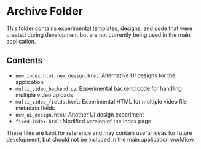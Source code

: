 # Archive Folder

This folder contains experimental templates, designs, and code that were created during development but are not currently being used in the main application.

## Contents

- `new_index.html`, `new_design.html`: Alternative UI designs for the application
- `multi_video_backend.py`: Experimental backend code for handling multiple video uploads
- `multi_video_fields.html`: Experimental HTML for multiple video file metadata fields
- `new_ui_design.html`: Another UI design experiment
- `fixed_index.html`: Modified version of the index page

These files are kept for reference and may contain useful ideas for future development, but should not be included in the main application workflow.